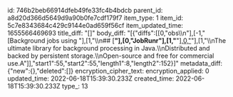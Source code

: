 id: 746b2beb66914dfeb49fe33fc4b4bdcb
parent_id: a8d20d366d5649d9a90b0fe7cdf179f7
item_type: 1
item_id: 5c7e8343684c429c9144e0ad659f56cf
item_updated_time: 1655566469693
title_diff: "[]"
body_diff: "[{\"diffs\":[[0,\"obs\\\n\"],[-1,\"[Background jobs using \"],[1,\"\\\n## [**\"],[0,\"JobRunr\"],[1,\"**\"],[0,\"](ht\"]],\"start1\":14,\"start2\":14,\"length1\":38,\"length2\":24},{\"diffs\":[[0,\".io/en/)\"],[1,\"\\\nThe ultimate library for background processing in Java.\\\nDistributed and backed by persistent storage.\\\nOpen-source and free for commercial use.A\"]],\"start1\":55,\"start2\":55,\"length1\":8,\"length2\":152}]"
metadata_diff: {"new":{},"deleted":[]}
encryption_cipher_text: 
encryption_applied: 0
updated_time: 2022-06-18T15:39:30.233Z
created_time: 2022-06-18T15:39:30.233Z
type_: 13